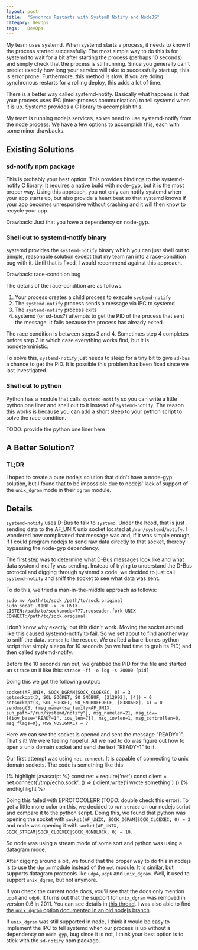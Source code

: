 ```yaml
---
layout: post
title:  "Synchros Restarts with SystemD Notify and NodeJS"
category: DevOps
tags:   DevOps
---
```

My team uses systemd. When systemd starts a process, it needs to know if the process started successfully. The most simple way to do this is for systemd to wait for a bit after starting the process (perhaps 10 seconds) and simply check that the process is still running. Since you generally can't predict exactly how long your service will take to successfully start up, this is error prone. Furthermore, this method is slow. If you are doing synchronous restarts for a rolling deploy, this adds a lot of time.

There is a better way called systemd-notify. Basically what happens is that your process uses IPC (inter-process communication) to tell systemd when it is up. Systemd provides a C library to accomplish this.

My team is running nodejs services, so we need to use systemd-notify from the node process. We have a few options to accomplish this, each with some minor drawbacks.

## Existing Solutions

### sd-notify npm package

This is probably your best option. This provides bindings to the systemd-notify C library. It requires a native build with node-gyp, but it is the most proper way. Using this approach, you not only can notify systemd when your app starts up, but also provide a heart beat so that systemd knows if your app becomes unresponsive without crashing and it will then know to recycle your app.

Drawback: Just that you have a dependency on node-gyp.

### Shell out to systemd-notify binary

systemd provides the `systemd-notify` binary which you can just shell out to. Simple, reasonable solution except that my team ran into a race-condition bug with it. Until that is fixed, I would recommend against this approach.

Drawback: race-condition bug

The details of the race-condition are as follows.

1. Your process creates a child process to execute `systemd-notify`
2. The `systemd-notify` process sends a message via IPC to systemd
3. The `systemd-notify` process exits
4. systemd (or sd-bus?) attempts to get the PID of the process that sent the message. It fails because the process has already exited.

The race condition is between steps 3 and 4. Sometimes step 4 completes before step 3 in which case everything works find, but it is nondeterministic.

To solve this, `systemd-notify` just needs to sleep for a tiny bit to give `sd-bus` a chance to get the PID. It is possible this problem has been fixed since we last investigated.

### Shell out to python

Python has a module that calls `systemd-notify` so you can write a little python one liner and shell out to it instead of `systemd-notify`. The reason this works is because you can add a short sleep to your python script to solve the race condition.

TODO: provide the python one liner here

## A Better Solution?

### TL;DR

I hoped to create a pure nodejs solution that didn't have a node-gyp solution, but I found that to be impossible due to nodejs' lack of support of the `unix_dgram` mode in their `dgram` module.

## Details

`systemd-notify` uses D-Bus to talk to `systemd`. Under the hood, that is just sending data to the AF_UNIX unix socket located at `/run/systemd/notify`. I wondered how complicated that message was and, if it was simple enough, if I could program nodejs to send raw data directly to that socket, thereby bypassing the node-gyp dependency.

The first step was to determine what D-Bus messages look like and what data systemd-notify was sending. Instead of trying to understand the D-Bus protocol and digging through systemd's code, we decided to just call `systemd-notify` and sniff the socket to see what data was sent.

To do this, we tried a man-in-the-middle approach as follows:

```
sudo mv /path/to/sock /path/to/sock.original
sudo socat -t100 -x -v UNIX-LISTEN:/path/to/sock,mode=777,reuseaddr,fork UNIX-CONNECT:/path/to/sock.original
```

I don't know why exactly, but this didn't work. Moving the socket around like this caused systemd-notify to fail. So we set about to find another way to sniff the data. `strace` to the rescue. We crafted a bare-bones python script that simply sleeps for 10 seconds (so we had time to grab its PID) and then called systemd-notify.

Before the 10 seconds ran out, we grabbed the PID for the file and started an `strace` on it like this: `strace -ff -o log -s 20000 [pid]`

Doing this we got the following output:

```
socket(AF_UNIX, SOCK_DGRAM|SOCK_CLOEXEC, 0) = 3
getsockopt(3, SOL_SOCKET, SO_SNDBUF, [212992], [4]) = 0
setsockopt(3, SOL_SOCKET, SO_SNDBUFFORCE, [8388608], 4) = 0
sendmsg(3, {msg_name={sa_family=AF_UNIX, sun_path="/run/systemd/notify"}, msg_namelen=21, msg_iov=[{iov_base="READY=1", iov_len=7}], msg_iovlen=1, msg_controllen=0, msg_flags=0}, MSG_NOSIGNAL) = 7
```

Here we can see the socket is opened and sent the message "READY=1". That's it! We were feeling hopeful. All we had to do was figure out how to open a unix domain socket and send the text "READY=1" to it.

Our first attempt was using `net.connect`. It is capable of connecting to unix domain sockets. The code is something like this:

{% highlight javascript %}
const net = require('net')
const client = net.connect('/tmp/echo.sock', () => {
  client.write('i wrote something')
})
{% endhighlight %}

Doing this failed with EPROTOCOLERR (TODO: double check this error). To get a little more color on this, we decided to run `strace` on our nodejs script and compare it to the python script. Doing this, we found that python was opening the socket with `socket(AF_UNIX, SOCK_DGRAM|SOCK_CLOEXEC, 0) = 3` and node was opening it with `socket(AF_UNIX, SOCK_STREAM|SOCK_CLOEXEC|SOCK_NONBLOCK, 0) = 10`.

So node was using a stream mode of some sort and python was using a datagram mode.

After digging around a bit, we found that the proper way to do this in nodejs is to use the `dgram` module instead of the `net` module. It is similar, but supports datagram protocols like `udp4`, `udp6` and `unix_dgram`. Well, it used to support `unix_dgram`, but not anymore.

If you check the current node docs, you'll see that the docs only mention `udp4` and `udp6`. It turns out that the support for `unix_dgram` was removed in version 0.6 in 2011. You can see details in [this thread](https://groups.google.com/forum/#!topic/nodejs/iCzhcuxGP1I). I was also able to find [the `unix_dgram` option documented in an old nodejs branch](https://github.com/openwebos/nodejs/blob/master/doc/api/dgram.markdown).

If `unix_dgram` was still supported in node, I think it would be easy to implement the IPC to tell systemd when our process is up without a dependency on `node-gyp`, bug since it is not, I think your best option is to stick with the `sd-notify` npm package.
